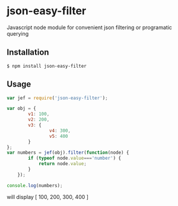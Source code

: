 json-easy-filter
================

Javascript node module for convenient json filtering or programatic querying


## Installation

```shell
$ npm install json-easy-filter
```

## Usage

```js
var jef = require('json-easy-filter');

var obj = {
		v1: 100,
		v2: 200,
		v3: {
				v4: 300,
				v5: 400
		}
};
var numbers = jef(obj).filter(function(node) {
		if (typeof node.value==='number') {
			return node.value;
		}
	});

console.log(numbers);
```

will display [ 100, 200, 300, 400 ]
